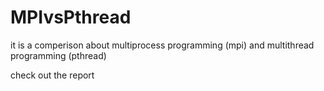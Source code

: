 # MPIvsPthread
it is a comperison about multiprocess programming (mpi) and multithread programming (pthread)

check out the report

